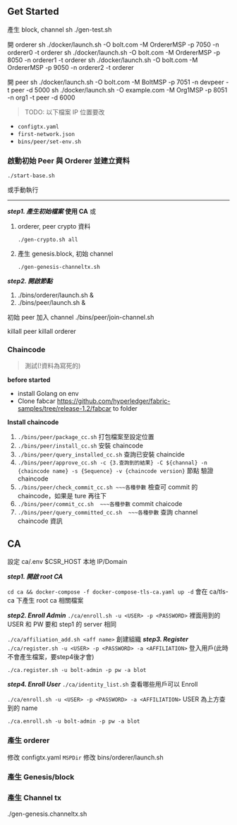 ## Get Started

產生 block, channel
sh ./gen-test.sh

開 orderer
sh ./docker/launch.sh -O bolt.com -M OrdererMSP -p 7050 -n orderer0 -t orderer
sh ./docker/launch.sh -O bolt.com -M OrdererMSP -p 8050 -n orderer1 -t orderer
sh ./docker/launch.sh -O bolt.com -M OrdererMSP -p 9050 -n orderer2 -t orderer

開 peer
sh ./docker/launch.sh -O bolt.com -M BoltMSP -p 7051 -n devpeer -t peer -d 5000
sh ./docker/launch.sh -O example.com -M Org1MSP -p 8051 -n org1 -t peer -d 6000






> TODO: 以下檔案 IP 位置要改 

- `configtx.yaml`
- `first-network.json`
- `bins/peer/set-env.sh`

### 啟動初始 Peer 與 Orderer 並建立資料

`./start-base.sh`

或手動執行
***
***step1. 產生初始檔案***
**使用 CA**
或
1. orderer, peer crypto 資料

    ```./gen-crypto.sh all```
2.  產生 genesis.block, 初始 channel

    ```./gen-genesis-channeltx.sh```

***step2. 開啟節點***
1. ./bins/orderer/launch.sh &
2. ./bins/peer/launch.sh &

初始 peer 加入 channel
./bins/peer/join-channel.sh

killall peer
killall orderer

### Chaincode
> 測試(!資料為寫死的) 

**before started**
- install Golang on env
- Clone fabcar https://github.com/hyperledger/fabric-samples/tree/release-1.2/fabcar to folder

**Install chaincode**
1. `./bins/peer/package_cc.sh` 打包檔案至設定位置
2. `./bins/peer/install_cc.sh` 安裝 chaincode 
3. `./bins/peer/query_installed_cc.sh` 查詢已安裝 chaincide
4. `./bins/peer/approve_cc.sh -c {3.查詢到的結果} -C ${channal} -n {chaincode name} -s {Sequence} -v {chaincode version}` 節點 驗證  chaincode
5. `./bins/peer/check_commit_cc.sh ~~~各種參數` 檢查可 commit 的 chaincode，如果是 ture 再往下
6. `./bins/peer/commit_cc.sh  ~~~各種參數` commit chaicode
7. `./bins/peer/query_committed_cc.sh  ~~~各種參數` 查詢 channel chaincode 資訊

## CA
設定 ca/.env
$CSR_HOST 本地 IP/Domain

***step1. 開啟 root CA***

`cd ca && docker-compose -f docker-compose-tls-ca.yaml up -d`
會在 ca/tls-ca 下產生 root ca 相關檔案

***step2. Enroll Admin***
`./ca/enroll.sh -u <USER> -p <PASSWORD>` 裡面用到的 USER 和 PW 要和 step1 的 server 相同

`./ca/affiliation_add.sh <aff name>` 創建組織
***step3. Register***
`./ca/register.sh -u <USER> -p <PASSWORD> -a <AFFILIATION>` 登入用戶(此時不會產生檔案，要step4後才會)

```
./ca.register.sh -u bolt-admin -p pw -a blot
```


***step4. Enroll User***
`./ca/identity_list.sh` 查看哪些用戶可以 Enroll

`./ca/enroll.sh -u <USER> -p <PASSWORD> -a <AFFILIATION>` USER 為上方查到的 name
```
./ca.enroll.sh -u bolt-admin -p pw -a blot
```

### 產生 orderer
修改 configtx.yaml `MSPDir`
修改 bins/orderer/launch.sh

### 產生 Genesis/block
### 產生 Channel tx
./gen-genesis.channeltx.sh